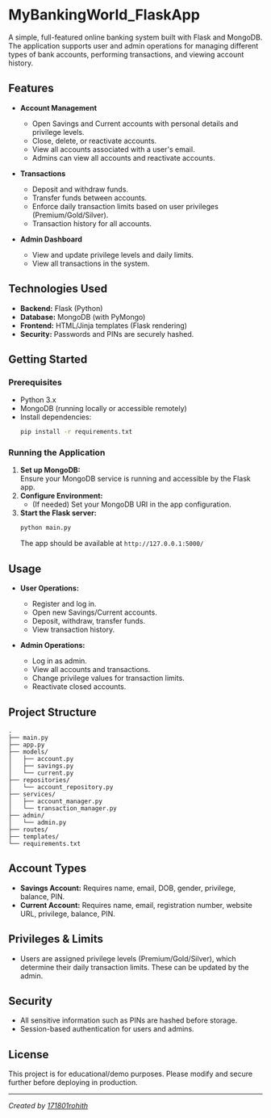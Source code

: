 # MyBankingWorld_FlaskApp

A simple, full-featured online banking system built with Flask and MongoDB. The application supports user and admin operations for managing different types of bank accounts, performing transactions, and viewing account history.

## Features

- **Account Management**
  - Open Savings and Current accounts with personal details and privilege levels.
  - Close, delete, or reactivate accounts.
  - View all accounts associated with a user's email.
  - Admins can view all accounts and reactivate accounts.

- **Transactions**
  - Deposit and withdraw funds.
  - Transfer funds between accounts.
  - Enforce daily transaction limits based on user privileges (Premium/Gold/Silver).
  - Transaction history for all accounts.

- **Admin Dashboard**
  - View and update privilege levels and daily limits.
  - View all transactions in the system.

## Technologies Used

- **Backend:** Flask (Python)
- **Database:** MongoDB (with PyMongo)
- **Frontend:** HTML/Jinja templates (Flask rendering)
- **Security:** Passwords and PINs are securely hashed.

## Getting Started

### Prerequisites

- Python 3.x
- MongoDB (running locally or accessible remotely)
- Install dependencies:
  ```bash
  pip install -r requirements.txt
  ```

### Running the Application

1. **Set up MongoDB:**  
   Ensure your MongoDB service is running and accessible by the Flask app.
2. **Configure Environment:**  
   - (If needed) Set your MongoDB URI in the app configuration.
3. **Start the Flask server:**
   ```bash
   python main.py
   ```
   The app should be available at `http://127.0.0.1:5000/`

## Usage

- **User Operations:**  
  - Register and log in.
  - Open new Savings/Current accounts.
  - Deposit, withdraw, transfer funds.
  - View transaction history.

- **Admin Operations:**  
  - Log in as admin.
  - View all accounts and transactions.
  - Change privilege values for transaction limits.
  - Reactivate closed accounts.

## Project Structure

```
.
├── main.py
├── app.py
├── models/
│   ├── account.py
│   ├── savings.py
│   └── current.py
├── repositories/
│   └── account_repository.py
├── services/
│   ├── account_manager.py
│   └── transaction_manager.py
├── admin/
│   └── admin.py
├── routes/
├── templates/
└── requirements.txt
```

## Account Types

- **Savings Account:** Requires name, email, DOB, gender, privilege, balance, PIN.
- **Current Account:** Requires name, email, registration number, website URL, privilege, balance, PIN.

## Privileges & Limits

- Users are assigned privilege levels (Premium/Gold/Silver), which determine their daily transaction limits. These can be updated by the admin.

## Security

- All sensitive information such as PINs are hashed before storage.
- Session-based authentication for users and admins.

## License

This project is for educational/demo purposes. Please modify and secure further before deploying in production.

---

*Created by [171801rohith](https://github.com/171801rohith)*
